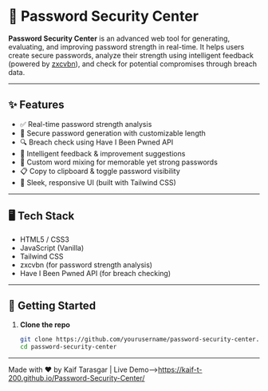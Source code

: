 # 🔐 Password Security Center

**Password Security Center** is an advanced web tool for generating, evaluating, and improving password strength in real-time. It helps users create secure passwords, analyze their strength using intelligent feedback (powered by [zxcvbn](https://github.com/dropbox/zxcvbn)), and check for potential compromises through breach data.

---

## ✨ Features

- ✅ Real-time password strength analysis
- 🔁 Secure password generation with customizable length
- 🔍 Breach check using Have I Been Pwned API
- 🧠 Intelligent feedback & improvement suggestions
- 🧩 Custom word mixing for memorable yet strong passwords
- 📋 Copy to clipboard & toggle password visibility
- 🌙 Sleek, responsive UI (built with Tailwind CSS)

---

## 🖥️ Tech Stack

- HTML5 / CSS3
- JavaScript (Vanilla)
- Tailwind CSS
- zxcvbn (for password strength analysis)
- Have I Been Pwned API (for breach checking)

---

## 🚀 Getting Started

1. **Clone the repo**
   ```bash
   git clone https://github.com/yourusername/password-security-center.git
   cd password-security-center
---

Made with ❤️ by Kaif Tarasgar | Live Demo-->https://kaif-t-200.github.io/Password-Security-Center/
